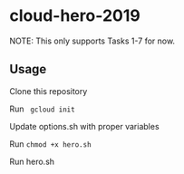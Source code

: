 # cloud-hero-2019

NOTE: This only supports Tasks 1-7 for now.

## Usage

Clone this repository

Run 
``` gcloud init```

Update options.sh with proper variables

Run 
```chmod +x hero.sh```

Run hero.sh
